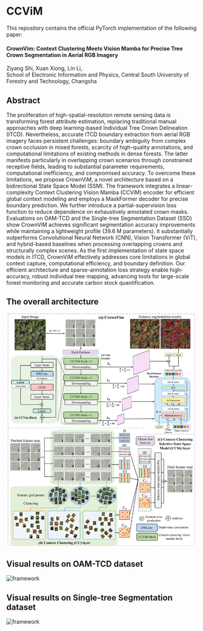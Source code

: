 # CCViM

This repository contains the official PyTorch implementation of the following paper:

#### CrownVim: Context Clustering Meets Vision Mamba for Precise Tree Crown Segmentation in Aerial RGB Imagery

Ziyang Shi, Xuan Xiong, Lin Li,  
School of Electronic Information and Physics, Central South University of Forestry and Technology, Changsha 

## Abstract
The proliferation of high-spatial-resolution remote sensing data is transforming forest attribute estimation, replacing traditional manual approaches with deep learning-based Individual Tree Crown Delineation (ITCD). Nevertheless, accurate ITCD boundary extraction from aerial RGB imagery faces persistent challenges: boundary ambiguity from complex crown occlusion in mixed forests, scarcity of high-quality annotations, and computational limitations of existing methods in dense forests. The latter manifests particularly in overlapping crown scenarios through constrained receptive fields, leading to substantial parameter requirements, computational inefficiency, and compromised accuracy. To overcome these limitations, we propose CrownViM, a novel architecture based on a bidirectional State Space Model (SSM). The framework integrates a linear-complexity Context Clustering Vision Mamba (CCViM) encoder for efficient global context modeling and employs a MaskFormer decoder for precise boundary prediction. We further introduce a partial-supervision loss function to reduce dependence on exhaustively annotated crown masks. Evaluations on OAM-TCD and the Single-tree Segmentation Dataset (SSD) show CrownViM achieves significant segmentation accuracy improvements while maintaining a lightweight profile (39.6 M parameters). It substantially outperforms Convolutional Neural Network (CNN), Vision Transformer (ViT), and hybrid-based baselines when processing overlapping crowns and structurally complex scenes. As the first implementation of state space models in ITCD, CrownViM effectively addresses core limitations in global context capture, computational efficiency, and boundary definition. Our efficient architecture and sparse-annotation loss strategy enable high-accuracy, robust individual tree mapping, advancing tools for large-scale forest monitoring and accurate carbon stock quantification.

## The overall architecture
![framework](images/fig3.jpg)

## Visual results on OAM-TCD dataset
![framework](imgs/fig6.jpg)

## Visual results on Single-tree Segmentation dataset
![framework](imgs/fig8.jpg)
